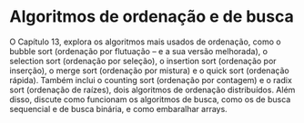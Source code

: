 # Algoritmos de ordenação e de busca

O Capítulo 13, explora os algoritmos mais usados de ordenação, como o bubble sort (ordenação por flutuação – e a sua versão melhorada), o selection sort (ordenação por seleção), o insertion sort (ordenação por inserção), o merge sort (ordenação por mistura) e o quick sort (ordenação rápida). Também inclui o counting sort (ordenação por contagem) e o radix sort (ordenação de raízes), dois algoritmos de ordenação distribuídos. Além disso, discute como funcionam os algoritmos de busca, como os de busca sequencial e de busca binária, e como embaralhar arrays.
